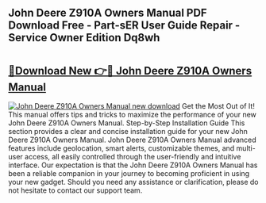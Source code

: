 ## John Deere Z910A Owners Manual PDF Download Free - Part-sER User Guide Repair - Service Owner Edition Dq8wh

# <h2><a href="http://bc94032.oget.top/?id=John+Deere+Z910A+Owners+Manual">🔗Download New 👉🔴 John Deere Z910A Owners Manual</a></h2>

[![John Deere Z910A Owners Manual new download](https://i.imgur.com/5g1atiW.png)](http://bc94032.oget.top/?id=John+Deere+Z910A+Owners+Manual)
Get the Most Out of It! This manual offers tips and tricks to maximize the performance of your new John Deere Z910A Owners Manual. Step-by-Step Installation Guide This section provides a clear and concise installation guide for your new John Deere Z910A Owners Manual. John Deere Z910A Owners Manual advanced features include geolocation, smart alerts, customizable themes, and multi-user access, all easily controlled through the user-friendly and intuitive interface. Our expectation is that the John Deere Z910A Owners Manual has been a reliable companion in your journey to becoming proficient in using your new gadget. Should you need any assistance or clarification, please do not hesitate to contact our support team.
